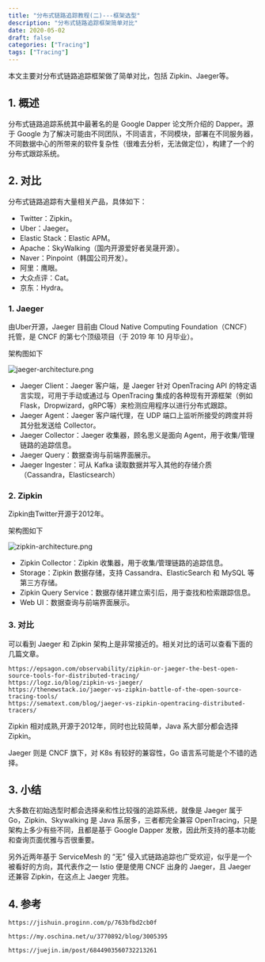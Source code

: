 ```yaml
---
title: "分布式链路追踪教程(二)---框架选型"
description: "分布式链路追踪框架简单对比"
date: 2020-05-02
draft: false
categories: ["Tracing"]
tags: ["Tracing"]
---
```


本文主要对分布式链路追踪框架做了简单对比，包括 Zipkin、Jaeger等。

<!--more-->

## 1. 概述

分布式链路追踪系统其中最著名的是 Google Dapper 论文所介绍的 Dapper。源于 Google 为了解决可能由不同团队，不同语言，不同模块，部署在不同服务器，不同数据中心的所带来的软件复杂性（很难去分析，无法做定位），构建了一个的分布式跟踪系统。



## 2. 对比

分布式链路追踪有大量相关产品，具体如下：

- Twitter：Zipkin。
- Uber：Jaeger。
- Elastic Stack：Elastic APM。
- Apache：SkyWalking（国内开源爱好者吴晟开源）。
- Naver：Pinpoint（韩国公司开发）。
- 阿里：鹰眼。
- 大众点评：Cat。
- 京东：Hydra。

 

### 1. Jaeger

由Uber开源，Jaeger 目前由 Cloud Native Computing Foundation（CNCF）托管，是 CNCF 的第七个顶级项目（于 2019 年 10 月毕业）。

架构图如下

![jaeger-architecture.png](https://github.com/barrypt/blog/raw/master/images/tracing/jaeger-architecture.png)

- Jaeger Client：Jaeger 客户端，是 Jaeger 针对 OpenTracing API 的特定语言实现，可用于手动或通过与 OpenTracing 集成的各种现有开源框架（例如Flask，Dropwizard，gRPC等）来检测应用程序以进行分布式跟踪。
- Jaeger Agent：Jaeger 客户端代理，在 UDP 端口上监听所接受的跨度并将其分批发送给 Collector。
- Jaeger Collector：Jaeger 收集器，顾名思义是面向 Agent，用于收集/管理链路的追踪信息。
- Jaeger Query：数据查询与前端界面展示。
- Jaeger Ingester：可从 Kafka 读取数据并写入其他的存储介质（Cassandra，Elasticsearch）



### 2. Zipkin

Zipkin由Twitter开源于2012年。

架构图如下

![zipkin-architecture.png](https://github.com/barrypt/blog/raw/master/images/tracing/zipkin-architecture.png)

- Zipkin Collector：Zipkin 收集器，用于收集/管理链路的追踪信息。
- Storage：Zipkin 数据存储，支持 Cassandra、ElasticSearch 和 MySQL 等第三方存储。
- Zipkin Query Service：数据存储并建立索引后，用于查找和检索跟踪信息。
- Web UI：数据查询与前端界面展示。

### 3. 对比

可以看到 Jaeger 和 Zipkin 架构上是非常接近的。相关对比的话可以查看下面的几篇文章。

```text
https://epsagon.com/observability/zipkin-or-jaeger-the-best-open-source-tools-for-distributed-tracing/
https://logz.io/blog/zipkin-vs-jaeger/
https://thenewstack.io/jaeger-vs-zipkin-battle-of-the-open-source-tracing-tools/
https://sematext.com/blog/jaeger-vs-zipkin-opentracing-distributed-tracers/
```

Zipkin 相对成熟,开源于2012年，同时也比较简单，Java 系大部分都会选择 Zipkin。

Jaeger 则是 CNCF 旗下，对 K8s 有较好的兼容性，Go 语言系可能是个不错的选择。



## 3. 小结

大多数在初始选型时都会选择亲和性比较强的追踪系统，就像是 Jaeger 属于 Go，Zipkin、Skywalking 是 Java 系居多，三者都完全兼容 OpenTracing，只是架构上多少有些不同，且都是基于 Google Dapper 发散，因此所支持的基本功能和查询页面优雅与否很重要。

另外近两年基于 ServiceMesh 的 ”无” 侵入式链路追踪也广受欢迎，似乎是一个被看好的方向，其代表作之一 Istio 便是使用 CNCF 出身的 Jaeger，且 Jaeger 还兼容 Zipkin，在这点上 Jaeger 完胜。

## 4. 参考

`https://jishuin.proginn.com/p/763bfbd2cb0f`

`https://my.oschina.net/u/3770892/blog/3005395`

`https://juejin.im/post/6844903560732213261`



